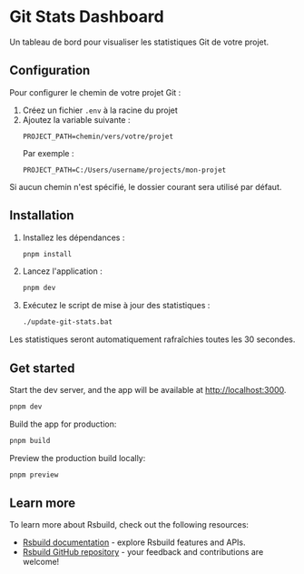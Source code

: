 # Git Stats Dashboard

Un tableau de bord pour visualiser les statistiques Git de votre projet.

## Configuration

Pour configurer le chemin de votre projet Git :

1. Créez un fichier `.env` à la racine du projet
2. Ajoutez la variable suivante :
   ```
   PROJECT_PATH=chemin/vers/votre/projet
   ```
   Par exemple :
   ```
   PROJECT_PATH=C:/Users/username/projects/mon-projet
   ```
   
Si aucun chemin n'est spécifié, le dossier courant sera utilisé par défaut.

## Installation

1. Installez les dépendances :
   ```bash
   pnpm install
   ```

2. Lancez l'application :
   ```bash
   pnpm dev
   ```

3. Exécutez le script de mise à jour des statistiques :
   ```bash
   ./update-git-stats.bat
   ```

Les statistiques seront automatiquement rafraîchies toutes les 30 secondes.

## Get started

Start the dev server, and the app will be available at [http://localhost:3000](http://localhost:3000).

```bash
pnpm dev
```

Build the app for production:

```bash
pnpm build
```

Preview the production build locally:

```bash
pnpm preview
```

## Learn more

To learn more about Rsbuild, check out the following resources:

- [Rsbuild documentation](https://rsbuild.rs) - explore Rsbuild features and APIs.
- [Rsbuild GitHub repository](https://github.com/web-infra-dev/rsbuild) - your feedback and contributions are welcome!
